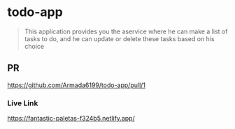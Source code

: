# todo-app

> This application provides you the  aservice where he can make a list of tasks to do, and he can update or delete these tasks based on his choice

## PR

<https://github.com/Armada6199/todo-app/pull/1>

###  Live Link

<https://fantastic-paletas-f324b5.netlify.app/>
